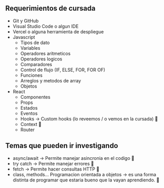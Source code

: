 ## Requerimientos de cursada

- Git y GitHub
- Visual Studio Code o algun IDE
- Vercel o alguna herramienta de despliegue
- Javascript
    - Tipos de dato
    - Variables
    - Operadores aritmeticos
    - Operadores logicos
    - Comparadores
    - Control de flujo (IF, ELSE, FOR, FOR OF)
    - Funciones
    - Arreglos y metodos de array
    - Objetos 
- React
    - Componentes
    - Props
    - Estados
    - Eventos
    - Hooks -> Custom hooks (lo reveemos / o vemos en la cursada) 📌
    - Context 📌
    - Router


## Temas que pueden ir investigando
- async/await -> Permite manejar asincronia en el codigo  📌
- try catch ->  Permite manejar errores  📌
- fetch -> Permite hacer consultas HTTP  📌
- class, methods... Programacion orientada a objetos -> es una forma distinta de programar que estaria bueno que la vayan aprendiendo.  📌

